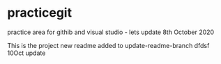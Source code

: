 # practicegit
practice area for githib and visual studio - lets update 8th October 2020

This is the project new readme  added to update-readme-branch dfdsf 10Oct update 